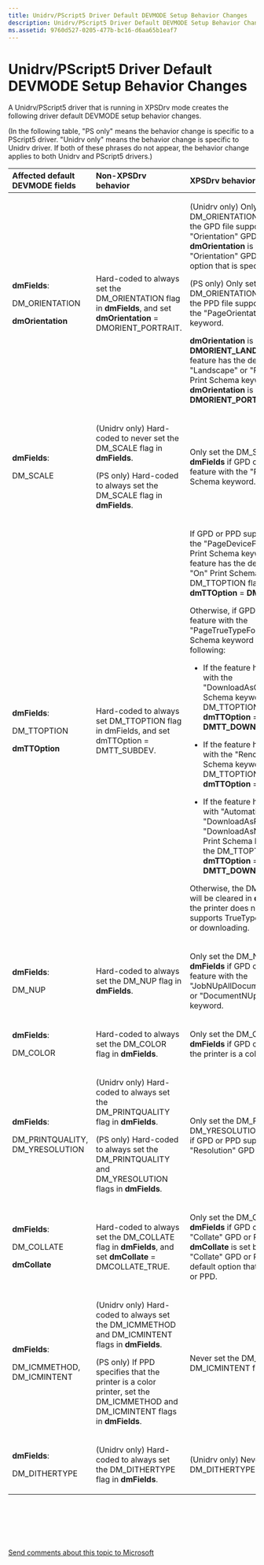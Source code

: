 ```yaml
---
title: Unidrv/PScript5 Driver Default DEVMODE Setup Behavior Changes
description: Unidrv/PScript5 Driver Default DEVMODE Setup Behavior Changes
ms.assetid: 9760d527-0205-477b-bc16-d6aa65b1eaf7
---
```


# Unidrv/PScript5 Driver Default DEVMODE Setup Behavior Changes


A Unidrv/PScript5 driver that is running in XPSDrv mode creates the following driver default DEVMODE setup behavior changes.

(In the following table, "PS only" means the behavior change is specific to a PScript5 driver. "Unidrv only" means the behavior change is specific to Unidrv driver. If both of these phrases do not appear, the behavior change applies to both Unidrv and PScript5 drivers.)

<table>
<colgroup>
<col width="33%" />
<col width="33%" />
<col width="33%" />
</colgroup>
<thead>
<tr class="header">
<th align="left">Affected default DEVMODE fields</th>
<th align="left">Non-XPSDrv behavior</th>
<th align="left">XPSDrv behavior</th>
</tr>
</thead>
<tbody>
<tr class="odd">
<td align="left"><p><strong>dmFields</strong>:</p>
<p>DM_ORIENTATION</p>
<p><strong>dmOrientation</strong></p></td>
<td align="left"><p>Hard-coded to always set the DM_ORIENTATION flag in <strong>dmFields</strong>, and set <strong>dmOrientation</strong> = DMORIENT_PORTRAIT.</p></td>
<td align="left"><p>(Unidrv only) Only set the DM_ORIENTATION flag in <strong>dmFields</strong> if the GPD file supports the &quot;Orientation&quot; GPD feature. <strong>dmOrientation</strong> is set based on the &quot;Orientation&quot; GPD feature's default option that is specified in the GPD file.</p>
<p>(PS only) Only set the DM_ORIENTATION flag in <strong>dmFields</strong> if the PPD file supports a feature with the &quot;PageOrientation&quot; Print Schema keyword.</p>
<p><strong>dmOrientation</strong> is set to <strong>DMORIENT_LANDSCAPE</strong> if that feature has the default option with the &quot;Landscape&quot; or &quot;ReverseLandscape&quot; Print Schema keyword. Otherwise, <strong>dmOrientation</strong> is set to <strong>DMORIENT_PORTRAIT</strong>.</p></td>
</tr>
<tr class="even">
<td align="left"><p><strong>dmFields</strong>:</p>
<p>DM_SCALE</p></td>
<td align="left"><p>(Unidrv only) Hard-coded to never set the DM_SCALE flag in <strong>dmFields</strong>.</p>
<p>(PS only) Hard-coded to always set the DM_SCALE flag in <strong>dmFields</strong>.</p></td>
<td align="left"><p>Only set the DM_SCALE flag in <strong>dmFields</strong> if GPD or PPD supports a feature with the &quot;PageScaling&quot; Print Schema keyword.</p></td>
</tr>
<tr class="odd">
<td align="left"><p><strong>dmFields</strong>:</p>
<p>DM_TTOPTION</p>
<p><strong>dmTTOption</strong></p></td>
<td align="left"><p>Hard-coded to always set DM_TTOPTION flag in dmFields, and set dmTTOption = DMTT_SUBDEV.</p></td>
<td align="left"><p>If GPD or PPD supports a feature with the &quot;PageDeviceFontSubstitution&quot; Print Schema keyword and the feature has the default option with the &quot;On&quot; Print Schema keyword, set the DM_TTOPTION flag and set <strong>dmTTOption</strong> = <strong>DMTT_SUBDEV</strong>.</p>
<p>Otherwise, if GPD or PPD supports a feature with the &quot;PageTrueTypeFontMode&quot; Print Schema keyword and one of the following:</p>
<ul>
<li><p>If the feature has a default option with the &quot;DownloadAsOutlineFont&quot; Print Schema keyword, then set the DM_TTOPTION flag and set <strong>dmTTOption</strong> = <strong>DMTT_DOWNLOAD_OUTLINE</strong>.</p></li>
<li><p>If the feature has a default option with the &quot;RenderAsBitmap&quot; Print Schema keyword, then set the DM_TTOPTION flag and set <strong>dmTTOption</strong> = <strong>DMTT_BITMAP</strong>;</p></li>
<li><p>If the feature has a default option with &quot;Automatic&quot;, &quot;DownloadAsRasterFont&quot;, or &quot;DownloadAsNativeTrueTypeFont&quot; Print Schema keyword, then set the DM_TTOPTION flag and set <strong>dmTTOption</strong> = <strong>DMTT_DOWNLOAD</strong>.</p></li>
</ul>
<p>Otherwise, the DM_TTOPTION flag will be cleared in <strong>dmFields</strong> because the printer does not indicate that it supports TrueType font substitution or downloading.</p></td>
</tr>
<tr class="even">
<td align="left"><p><strong>dmFields</strong>:</p>
<p>DM_NUP</p></td>
<td align="left"><p>Hard-coded to always set the DM_NUP flag in <strong>dmFields</strong>.</p></td>
<td align="left"><p>Only set the DM_NUP flag in <strong>dmFields</strong> if GPD or PPD supports a feature with the &quot;JobNUpAllDocumentsContiguously or &quot;DocumentNUp&quot; Print Schema keyword.</p></td>
</tr>
<tr class="odd">
<td align="left"><p><strong>dmFields</strong>:</p>
<p>DM_COLOR</p></td>
<td align="left"><p>Hard-coded to always set the DM_COLOR flag in <strong>dmFields</strong>.</p></td>
<td align="left"><p>Only set the DM_COLOR flag in <strong>dmFields</strong> if GPD or PPD specifies that the printer is a color printer.</p></td>
</tr>
<tr class="even">
<td align="left"><p><strong>dmFields</strong>:</p>
<p>DM_PRINTQUALITY, DM_YRESOLUTION</p></td>
<td align="left"><p>(Unidrv only) Hard-coded to always set the DM_PRINTQUALITY flag in <strong>dmFields</strong>.</p>
<p>(PS only) Hard-coded to always set the DM_PRINTQUALITY and DM_YRESOLUTION flags in <strong>dmFields</strong>.</p></td>
<td align="left"><p>Only set the DM_PRINTQUALITY and DM_YRESOLUTION flags in <strong>dmFields</strong> if GPD or PPD supports the &quot;Resolution&quot; GPD or PPD feature.</p></td>
</tr>
<tr class="odd">
<td align="left"><p><strong>dmFields</strong>:</p>
<p>DM_COLLATE</p>
<p><strong>dmCollate</strong></p></td>
<td align="left"><p>Hard-coded to always set the DM_COLLATE flag in <strong>dmFields</strong>, and set <strong>dmCollate</strong> = DMCOLLATE_TRUE.</p></td>
<td align="left"><p>Only set the DM_COLLATE flag in <strong>dmFields</strong> if GPD or PPD supports the &quot;Collate&quot; GPD or PPD feature. <strong>dmCollate</strong> is set based on the &quot;Collate&quot; GPD or PPD feature's default option that is specified in GPD or PPD.</p></td>
</tr>
<tr class="even">
<td align="left"><p><strong>dmFields</strong>:</p>
<p>DM_ICMMETHOD, DM_ICMINTENT</p></td>
<td align="left"><p>(Unidrv only) Hard-coded to always set the DM_ICMMETHOD and DM_ICMINTENT flags in <strong>dmFields</strong>.</p>
<p>(PS only) If PPD specifies that the printer is a color printer, set the DM_ICMMETHOD and DM_ICMINTENT flags in <strong>dmFields</strong>.</p></td>
<td align="left"><p>Never set the DM_ICMMETHOD or DM_ICMINTENT flags in <strong>dmFields</strong>.</p></td>
</tr>
<tr class="odd">
<td align="left"><p><strong>dmFields</strong>:</p>
<p>DM_DITHERTYPE</p></td>
<td align="left"><p>(Unidrv only) Hard-coded to always set the DM_DITHERTYPE flag in <strong>dmFields</strong>.</p></td>
<td align="left"><p>(Unidrv only) Never set the DM_DITHERTYPE flag in <strong>dmFields</strong>.</p></td>
</tr>
</tbody>
</table>

 

 

 

[Send comments about this topic to Microsoft](mailto:wsddocfb@microsoft.com?subject=Documentation%20feedback%20%5Bprint\print%5D:%20Unidrv/PScript5%20Driver%20Default%20DEVMODE%20Setup%20Behavior%20Changes%20%20RELEASE:%20%283/29/2016%29&body=%0A%0APRIVACY%20STATEMENT%0A%0AWe%20use%20your%20feedback%20to%20improve%20the%20documentation.%20We%20don't%20use%20your%20email%20address%20for%20any%20other%20purpose,%20and%20we'll%20remove%20your%20email%20address%20from%20our%20system%20after%20the%20issue%20that%20you're%20reporting%20is%20fixed.%20While%20we're%20working%20to%20fix%20this%20issue,%20we%20might%20send%20you%20an%20email%20message%20to%20ask%20for%20more%20info.%20Later,%20we%20might%20also%20send%20you%20an%20email%20message%20to%20let%20you%20know%20that%20we've%20addressed%20your%20feedback.%0A%0AFor%20more%20info%20about%20Microsoft's%20privacy%20policy,%20see%20http://privacy.microsoft.com/default.aspx. "Send comments about this topic to Microsoft")




